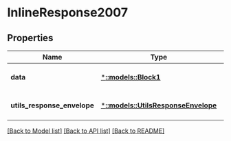 # InlineResponse2007

## Properties
Name | Type | Description | Notes
------------ | ------------- | ------------- | -------------
**data** | [***::models::Block1**](Block1.md) |  | [optional] [default to null]
**utils_response_envelope** | [***::models::UtilsResponseEnvelope**](utils.ResponseEnvelope.md) |  | [optional] [default to null]

[[Back to Model list]](../README.md#documentation-for-models) [[Back to API list]](../README.md#documentation-for-api-endpoints) [[Back to README]](../README.md)


